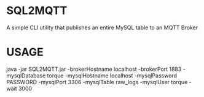 SQL2MQTT
========

A simple CLI utility that publishes an entire MySQL table to an MQTT Broker

USAGE
========
java -jar SQL2MQTT.jar -brokerHostname localhost -brokerPort 1883 -mysqlDatabase torque -mysqlHostname localhost -mysqlPassword PASSWORD -mysqlPort 3306 -mysqlTable raw_logs -mysqlUser torque -wait 3000
